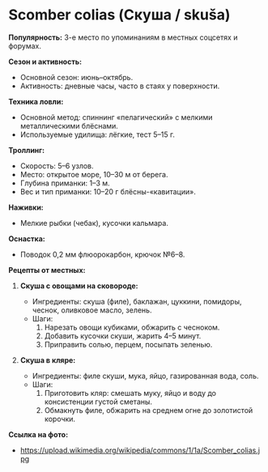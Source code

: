 # Scomber colias (Скуша / skuša)

**Популярность:** 3-е место по упоминаниям в местных соцсетях и форумах.

**Сезон и активность:**
- Основной сезон: июнь–октябрь.
- Активность: дневные часы, часто в стаях у поверхности.

**Техника ловли:**
- Основной метод: спиннинг «пелагический» с мелкими металлическими блёснами.
- Используемые удилища: лёгкие, тест 5–15 г.

**Троллинг:**
- Скорость: 5–6 узлов.
- Место: открытое море, 10–30 м от берега.
- Глубина приманки: 1–3 м.
- Вес и тип приманки: 10–20 г блёсны-«кавитации».

**Наживки:**
- Мелкие рыбки (чебак), кусочки кальмара.

**Оснастка:**
- Поводок 0,2 мм флюорокарбон, крючок №6–8.

**Рецепты от местных:**
1. **Скуша с овощами на сковороде:**
   - Ингредиенты: скуша (филе), баклажан, цуккини, помидоры, чеснок, оливковое масло, зелень.
   - Шаги:
     1. Нарезать овощи кубиками, обжарить с чесноком.
     2. Добавить кусочки скуши, жарить 4–5 минут.
     3. Приправить солью, перцем, посыпать зеленью.

2. **Скуша в кляре:**
   - Ингредиенты: филе скуши, мука, яйцо, газированная вода, соль.
   - Шаги:
     1. Приготовить кляр: смешать муку, яйцо и воду до консистенции густой сметаны.
     2. Обмакнуть филе, обжарить на среднем огне до золотистой корочки.

**Ссылка на фото:**
- https://upload.wikimedia.org/wikipedia/commons/1/1a/Scomber_colias.jpg

